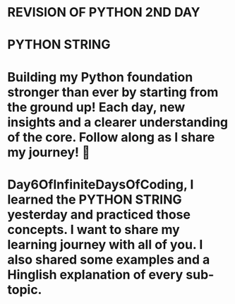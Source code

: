#  REVISION OF PYTHON 2ND DAY 
# PYTHON STRING
 

# Building my Python foundation stronger than ever by starting from the ground up! Each day, new insights and a clearer understanding of the core. Follow along as I share my journey! 🌟 

# Day6OfInfiniteDaysOfCoding, I learned the PYTHON STRING yesterday and practiced those concepts. I want to share my learning journey with all of you. I also shared some examples and a Hinglish explanation of every sub-topic.
